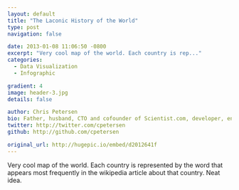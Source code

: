 ```yaml
---
layout: default
title: "The Laconic History of the World"
type: post
navigation: false

date: 2013-01-08 11:06:50 -0800
excerpt: "Very cool map of the world. Each country is rep..."
categories:
  - Data Visualization
  - Infographic

gradient: 4
image: header-3.jpg
details: false

author: Chris Petersen
bio: Father, husband, CTO and cofounder of Scientist.com, developer, entrepreneur and technologist.
twitter: http://twitter.com/cpetersen
github: http://github.com/cpetersen

original_url: http://hugepic.io/embed/d2012641f
---
```



Very cool map of the world. Each country is represented by the word that appears most frequently in the wikipedia article about that country. Neat idea.
